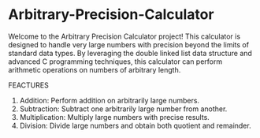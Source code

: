 # Arbitrary-Precision-Calculator

Welcome to the Arbitrary Precision Calculator project! This calculator is designed to handle very large numbers with precision beyond the limits of standard data types. By leveraging the double linked list data structure and advanced C programming techniques, this calculator can perform arithmetic operations on numbers of arbitrary length.

FEACTURES
1. Addition: Perform addition on arbitrarily large numbers.
2. Subtraction: Subtract one arbitrarily large number from another.
3. Multiplication: Multiply large numbers with precise results.
4. Division: Divide large numbers and obtain both quotient and remainder.
